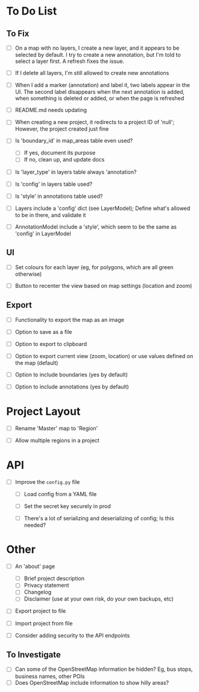 # To Do List

## To Fix

- [ ] On a map with no layers, I create a new layer, and it appears to be selected by default. I try to create a new annotation, but I'm told to select a layer first. A refresh fixes the issue.
- [ ] If I delete all layers, I'm still allowed to create new annotations
- [ ] When I add a marker (annotation) and label it, two labels appear in the UI. The second label disappears when the next annotation is added, when something is deleted or added, or when the page is refreshed
- [ ] README.md needs updating
- [ ] When creating a new project, it redirects to a project ID of 'null'; However, the project created just fine
- [ ] Is 'boundary_id' in map_areas table even used?
  - [ ] If yes, document its purpose
  - [ ] If no, clean up, and update docs
- [ ] Is 'layer_type' in layers table always 'annotation?
- [ ] Is 'config' in layers table used?
- [ ] Is 'style' in annotations table used?
- [ ] Layers include a 'config' dict (see LayerModel); Define what's allowed to be in there, and validate it
- [ ] AnnotationModel include a 'style', which seem to be the same as 'config' in LayerModel


## UI

- [ ] Set colours for each layer (eg, for polygons, which are all green otherwise)
- [ ] Button to recenter the view based on map settings (location and zoom)


## Export

- [ ] Functionality to export the map as an image
- [ ] Option to save as a file
- [ ] Option to export to clipboard
- [ ] Option to export current view (zoom, location) or use values defined on the map (default)
- [ ] Option to include boundaries (yes by default)
- [ ] Option to include annotations (yes by default)


# Project Layout
- [ ] Rename 'Master' map to 'Region'
- [ ] Allow multiple regions in a project


# API
- [ ] Improve the `config.py` file
  - [ ] Load config from a YAML file
  - [ ] Set the secret key securely in prod
  - [ ] There's a lot of serializing and deserializing of config; Is this needed?


# Other
- [ ] An 'about' page
  - [ ] Brief project description
  - [ ] Privacy statement
  - [ ] Changelog
  - [ ] Disclaimer (use at your own risk, do your own backups, etc)
- [ ] Export project to file
- [ ] Import project from file
- [ ] Consider adding security to the API endpoints


## To Investigate

- [ ] Can some of the OpenStreetMap information be hidden? Eg, bus stops, business names, other POIs
- [ ] Does OpenStreetMap include information to show hilly areas?
